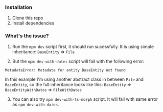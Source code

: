 ### Installation

1. Clone this repo
2. Install dependencies

### What's the issue?

1. Run the `npm dev` script first, it should run sucessfully. It is using simple inheritance: `BaseEntity` => `File`

2. But the `npm dev-with-dates` script will fail with the following error:

```
MetadataError: Metadata for entity BaseEntity not found
```

In this example I'm using another abstract class in between `File` and `BaseEntity`, so the full inheritance looks like this: `BaseEntity` => `BaseEntityWithDates` => `FileWithDates`

3. You can also try `npm dev-with-ts-morph` script. It will fail with same error as `npm dev-with-dates`.
